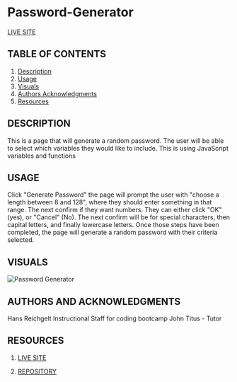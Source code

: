# Password-Generator


[LIVE SITE](https://hreichgelt.github.io/Portfolio/)

## TABLE OF CONTENTS

1. [Description](#description)
2. [Usage](#USAGE)
3. [Visuals](#visuals)
4. [Authors Acknowledgments](#authors-and-acknowledgments)
4. [Resources](#resources)

## DESCRIPTION 
This is a page that will generate a random password. The user will be able to select which variables they would like to include. This is using JavaScript variables and functions 


## USAGE 
Click "Generate Password" the page will prompt the user with "choose a length between 8 and 128", where they should enter something in that range. The next confirm if they want numbers. They can either click "OK" (yes), or "Cancel" (No). The next confirm will be for special characters, then capital letters, and finally lowercase letters. Once those steps have been completed, the page will generate a random password with their criteria selected. 

## VISUALS 
![Password Generator](./assets)


## AUTHORS AND ACKNOWLEDGMENTS
Hans Reichgelt
Instructional Staff for coding bootcamp
John Titus - Tutor

## RESOURCES 
1. [LIVE SITE](https://hreichgelt.github.io/)

2. [REPOSITORY](https://github.com/Hreichgelt/.git)

